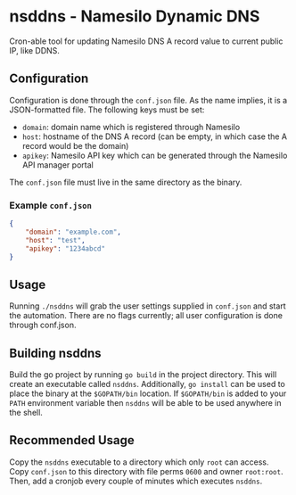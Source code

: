 # nsddns - Namesilo Dynamic DNS
Cron-able tool for updating Namesilo DNS A record value to current public IP, like DDNS.

## Configuration

Configuration is done through the `conf.json` file. As the name implies, it is a JSON-formatted file. The following keys must be set:

* `domain`: domain name which is registered through Namesilo
* `host`: hostname of the DNS A record (can be empty, in which case the A record would be the domain)
* `apikey`: Namesilo API key which can be generated through the Namesilo API manager portal

The `conf.json` file must live in the same directory as the binary.

### Example `conf.json`

```json
{
    "domain": "example.com",
    "host": "test",
    "apikey": "1234abcd"
}
```

## Usage

Running `./nsddns` will grab the user settings supplied in `conf.json` and start the automation. There are no flags currently; all user configuration
is done through conf.json.

## Building nsddns

Build the go project by running `go build` in the project directory. This will create an executable called `nsddns`. Additionally,
`go install` can be used to place the binary at the `$GOPATH/bin` location. If `$GOPATH/bin` is added to your `PATH` environment variable
then `nsddns` will be able to be used anywhere in the shell.

## Recommended Usage

Copy the `nsddns` executable to a directory which only `root` can access. Copy `conf.json` to this directory with file perms `0600` and owner `root:root`.
Then, add a cronjob every couple of minutes which executes `nsddns`.

